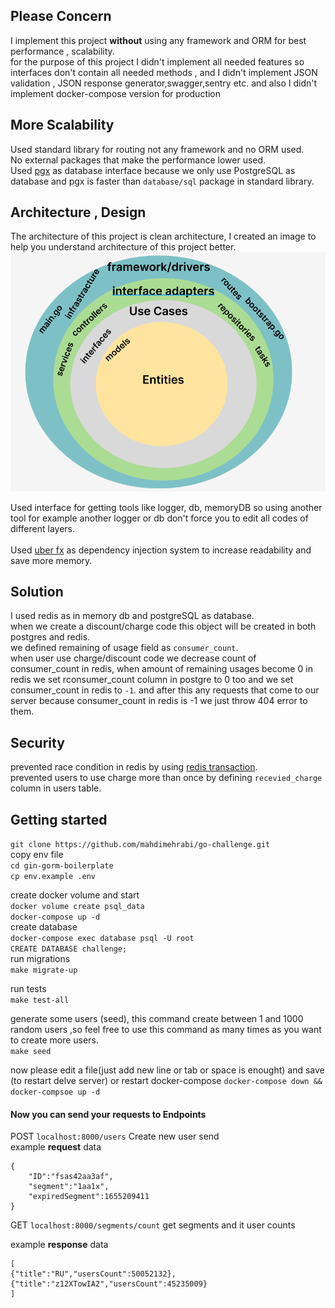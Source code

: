 ## Please Concern 
I implement this project **without** using any framework and ORM
for best performance , scalability.<br>
for the purpose of this project I didn't implement all needed features 
so interfaces don't contain all needed methods ,
and I didn't implement JSON validation , JSON response generator,swagger,sentry etc.
and also I didn't implement docker-compose version for production
<br>

## More Scalability
Used standard library for routing not any framework and no ORM used. <br>
No external packages that make the performance lower used.<br>
Used [pgx](https://github.com/jackc/pgx) as database interface because 
we only use PostgreSQL as database and pgx is faster than `database/sql` package in standard library.

## Architecture , Design
The architecture of this project is clean architecture,
I created an image to help you understand architecture of this project better.<br>
![clean architecture](https://raw.githubusercontent.com/mahdimehrabi/go-challenge/main/clean.png)

Used interface for getting tools like logger, db, memoryDB so using another tool for example another
logger or db don't force you to edit all codes of different layers.
<br><br>
Used [uber fx](https://github.com/uber-go/fx) as dependency injection system
to increase readability and save more memory. 

## Solution 
I used redis as in memory db and postgreSQL as database.<br>
when we create a discount/charge code this object will be created in both postgres and redis.<br>
we defined remaining of usage field as `consumer_count`.<br>
when user use charge/discount code we decrease count of consumer_count in redis,
when amount of remaining usages become 0 in redis we set rconsumer_count column in postgre
to 0 too and we set consumer_count in redis to `-1`.
and after this any requests that come to our server because consumer_count in 
redis is -1 we just throw 404 error to them.

## Security
prevented race condition in redis by using [redis transaction](https://redis.io/docs/manual/transactions/).<br>
prevented users to use charge more than once by defining `recevied_charge` column in users table.<br>

## Getting started
`git clone https://github.com/mahdimehrabi/go-challenge.git` <br>
copy env file <br>
`cd gin-gorm-boilerplate`<br>
`cp env.example .env` <br>

create docker volume and start <br>
`docker volume create psql_data` <br>
`docker-compose up -d ` <br>
create database <br>
`docker-compose exec database psql -U root`<br>
`CREATE DATABASE challenge;`<br>
run migrations <br>
`make migrate-up` <br>

run tests <br>
`make test-all`

generate some users (seed), this command create between 1 and 1000 random users 
,so feel free to use this command as many times as you want to create more users.<br>
`make seed`

now please edit a file(just add new line or tab or space is enought) and save (to restart delve server) 
or restart docker-compose `docker-compose down && docker-compsoe up -d` <br>
#### Now you can send your requests to Endpoints 
POST `localhost:8000/users`  Create new user send <br>
example **request** data
```
{
    "ID":"fsas42aa3af",
    "segment":"1aa1x",
    "expiredSegment":1655209411
}
```

GET `localhost:8000/segments/count` get segments and it user counts

example **response** data
```
[
{"title":"RU","usersCount":50052132},
{"title":"z12XTowIA2","usersCount":45235009}
]
```
